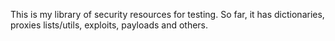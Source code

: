 This is my library of security resources for testing. So far, it has dictionaries, proxies lists/utils, exploits, payloads and others.
